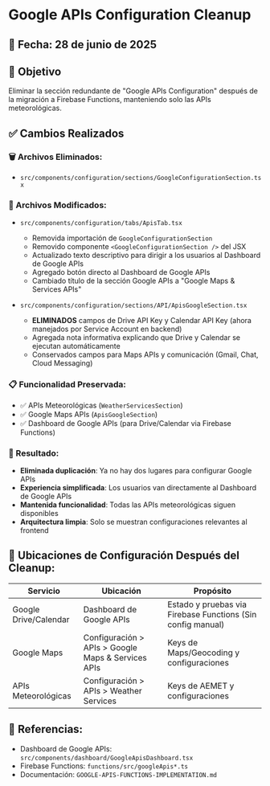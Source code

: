 # Google APIs Configuration Cleanup

## 📅 Fecha: 28 de junio de 2025

## 🎯 Objetivo
Eliminar la sección redundante de "Google APIs Configuration" después de la migración a Firebase Functions, manteniendo solo las APIs meteorológicas.

## ✅ Cambios Realizados

### 🗑️ Archivos Eliminados:
- `src/components/configuration/sections/GoogleConfigurationSection.tsx`

### 🔄 Archivos Modificados:
- `src/components/configuration/tabs/ApisTab.tsx`
  - Removida importación de `GoogleConfigurationSection`
  - Removido componente `<GoogleConfigurationSection />` del JSX
  - Actualizado texto descriptivo para dirigir a los usuarios al Dashboard de Google APIs
  - Agregado botón directo al Dashboard de Google APIs
  - Cambiado título de la sección Google APIs a "Google Maps & Services APIs"

- `src/components/configuration/sections/API/ApisGoogleSection.tsx`
  - **ELIMINADOS** campos de Drive API Key y Calendar API Key (ahora manejados por Service Account en backend)
  - Agregada nota informativa explicando que Drive y Calendar se ejecutan automáticamente
  - Conservados campos para Maps APIs y comunicación (Gmail, Chat, Cloud Messaging)

### 📋 Funcionalidad Preservada:
- ✅ APIs Meteorológicas (`WeatherServicesSection`)
- ✅ Google Maps APIs (`ApisGoogleSection`)
- ✅ Dashboard de Google APIs (para Drive/Calendar via Firebase Functions)

### 🎯 Resultado:
- **Eliminada duplicación**: Ya no hay dos lugares para configurar Google APIs
- **Experiencia simplificada**: Los usuarios van directamente al Dashboard de Google APIs
- **Mantenida funcionalidad**: Todas las APIs meteorológicas siguen disponibles
- **Arquitectura limpia**: Solo se muestran configuraciones relevantes al frontend

## 📍 Ubicaciones de Configuración Después del Cleanup:

| Servicio | Ubicación | Propósito |
|----------|-----------|-----------|
| Google Drive/Calendar | Dashboard de Google APIs | Estado y pruebas via Firebase Functions (Sin config manual) |
| Google Maps | Configuración > APIs > Google Maps & Services APIs | Keys de Maps/Geocoding y configuraciones |
| APIs Meteorológicas | Configuración > APIs > Weather Services | Keys de AEMET y configuraciones |

## 🔗 Referencias:
- Dashboard de Google APIs: `src/components/dashboard/GoogleApisDashboard.tsx`
- Firebase Functions: `functions/src/googleApis*.ts`
- Documentación: `GOOGLE-APIS-FUNCTIONS-IMPLEMENTATION.md`
